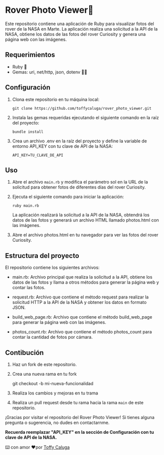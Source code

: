 # Rover Photo Viewer🚀

Este repositorio contiene una aplicación de Ruby para visualizar fotos del rover de la NASA en Marte. La aplicación realiza una solicitud a la API de la NASA, obtiene los datos de las fotos del rover Curiosity y genera una página web con las imágenes.

## Requerimientos

- Ruby 💎
- Gemas: uri, net/http, json, dotenv 🔸🔸

## Configuración

1.  Clona este repositorio en tu máquina local:

    ```
    git clone https://github.com/toffycaluga/rover_photo_viewer.git

    ```

2.  Instala las gemas requeridas ejecutando el siguiente comando en la raíz del proyecto:

        bundle install

3.  Crea un archivo .env en la raíz del proyecto y define la variable de entorno API_KEY con tu clave de API de la NASA:

        API_KEY=TU_CLAVE_DE_API

## Uso

1.  Abre el archivo `main.rb` y modifica el parámetro sol en la URL de la solicitud para obtener fotos de diferentes días del rover Curiosity.

2.  Ejecuta el siguiente comando para iniciar la aplicación:

        ruby main.rb

    La aplicación realizará la solicitud a la API de la NASA, obtendrá los datos de las fotos y generará un archivo HTML llamado photos.html con las imágenes.

3.  Abre el archivo photos.html en tu navegador para ver las fotos del rover Curiosity.

## Estructura del proyecto

El repositorio contiene los siguientes archivos:

- main.rb: Archivo principal que realiza la solicitud a la API, obtiene los datos de las fotos y llama a otros métodos para generar la página web y contar las fotos.

- request.rb: Archivo que contiene el método request para realizar la solicitud HTTP a la API de la NASA y obtener los datos en formato JSON.

- build_web_page.rb: Archivo que contiene el método build_web_page para generar la página web con las imágenes.

- photos_count.rb: Archivo que contiene el método photos_count para contar la cantidad de fotos por cámara.

## Contibución

1. Haz un fork de este repositorio.

2. Crea una nueva rama en tu fork

   git checkout -b mi-nueva-funcionalidad

3. Realiza los cambios y mejoras en tu trama

4. Realiza un pull request desde tu rama hacia la rama `main` de este repositorio.

¡Gracias por visitar el repositorio del Rover Photo Viewer! Si tienes alguna pregunta o sugerencia, no dudes en contactarnme.

**Recuerda reemplazar "API_KEY" en la sección de Configuración con tu clave de API de la NASA.**

⌨️ con amor ❤️por [Toffy Caluga](https://github.com/toffycaluga)
